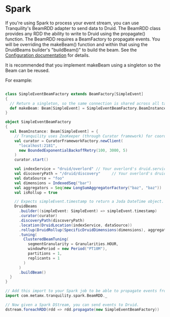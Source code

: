 # Spark

If you're using Spark to process your event stream, you can use Tranquility's BeamRDD adapter to send data to
Druid. The BeamRDD class provides any RDD the ability to write to Druid using the propagate() function.
The BeamRDD requires a BeamFactory to propagate events. You will be overriding the makeBeam() function and within that
using the DruidBeams builder's "buildBeam()" to build the beam. See the [Configuration documentation](configuration.md)
for details.

It is recommended that you implement makeBeam using a singleton so the Beam can be reused.

For example:

```scala

class SimpleEventBeamFactory extends BeamFactory[SimpleEvent]
{
  // Return a singleton, so the same connection is shared across all tasks in the same JVM.
  def makeBeam: Beam[SimpleEvent] = SimpleEventBeamFactory.BeamInstance
}

object SimpleEventBeamFactory
{
  val BeamInstance: Beam[SimpleEvent] = {
    // Tranquility uses ZooKeeper (through Curator framework) for coordination.
    val curator = CuratorFrameworkFactory.newClient(
      "localhost:2181",
      new BoundedExponentialBackoffRetry(100, 3000, 5)
    )
    curator.start()

    val indexService = "druid/overlord" // Your overlord's druid.service, with slashes replaced by colons.
    val discoveryPath = "/druid/discovery"     // Your overlord's druid.discovery.curator.path
    val dataSource = "foo"
    val dimensions = IndexedSeq("bar")
    val aggregators = Seq(new LongSumAggregatorFactory("baz", "baz"))
    val isRollup = true

    // Expects simpleEvent.timestamp to return a Joda DateTime object.
    DruidBeams
      .builder((simpleEvent: SimpleEvent) => simpleEvent.timestamp)
      .curator(curator)
      .discoveryPath(discoveryPath)
      .location(DruidLocation(indexService, dataSource))
      .rollup(DruidRollup(SpecificDruidDimensions(dimensions), aggregators, Granularities.MINUTE, isRollup))
      .tuning(
        ClusteredBeamTuning(
          segmentGranularity = Granularities.HOUR,
          windowPeriod = new Period("PT10M"),
          partitions = 1,
          replicants = 1
        )
      )
      .buildBeam()
  }
}

// Add this import to your Spark job to be able to propagate events from any RDD to Druid
import com.metamx.tranquility.spark.BeamRDD._

// Now given a Spark DStream, you can send events to Druid.
dstream.foreachRDD(rdd => rdd.propagate(new SimpleEventBeamFactory))
```
